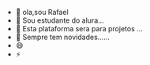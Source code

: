 - 👋 ola,sou Rafael
- 👀 Sou estudante do alura...
- 🌱 Esta plataforma sera para projetos ...
- 💞️ Sempre tem novidades......
- 😄 
- ⚡ 


